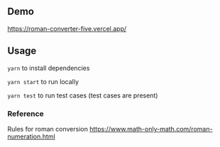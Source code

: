## Demo

https://roman-converter-five.vercel.app/

## Usage

`yarn` to install dependencies

`yarn start` to run locally

`yarn test` to run test cases (test cases are present)

### Reference

Rules for roman conversion https://www.math-only-math.com/roman-numeration.html
